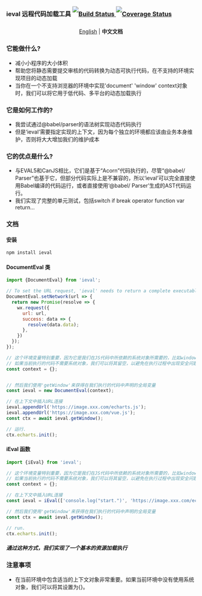 <h3 style='line-height: 40px;'>
  <span>ieval 远程代码加载工具</span>
  <a href="https://github.com/tang-haibo/remote-import/actions/workflows/deploy.yml/badge.svg">
    <img src="https://github.com/tang-haibo/remote-import/actions/workflows/deploy.yml/badge.svg" alt="Build Status">
  </a>
  <a href='https://coveralls.io/github/tang-haibo/remote-import?branch=master'>
    <img src='https://coveralls.io/repos/github/tang-haibo/remote-import/badge.svg?branch=master' alt='Coverage Status' />
  </a>
</h3>
<p align='center'>
  <a href='README.md'>English</a>
  |
  <b>中文文档</b>
</p>

### 它能做什么?
* 减小小程序的大小体积
* 帮助您将静态需要提交审核的代码转换为动态可执行代码，在不支持的环境实现项目的动态加载
* 当你在一个不支持浏览器的环境中实现'document' 'window' context对象时，我们可以将它用于低代码、多平台的动态加载执行

### 它是如何工作的?
* 我尝试通过@babel/parser的语法树实现动态代码执行
* 但是‘ieval’需要指定实现的上下文，因为每个独立的环境都应该由业务本身维护，否则将大大增加我们的维护成本
### 它的优点是什么?
* 与EVAL5和CanJS相比，它们是基于“Acorn”代码执行的，尽管“@babel/ Parser”也基于它，但部分代码实际上是不兼容的，所以‘ieval’可以完全直接使用Babel编译的代码运行，或者直接使用‘@babel/ Parser’生成的AST代码运行。
* 我们实现了完整的单元测试，包括switch if break operator function var return…

### 文档
#### 安装
```javascript
npm install ieval
```
#### DocumentEval 类
``` javascript
import {DocumentEval} from 'ieval';

// To set the URL request, 'ieval' needs to return a complete executable code string via 'Promise'
DocumentEval.setNetwork(url => {
  return new Promise(resolve => {
    wx.request({
      url: url,
      success: data => {
        resolve(data.data);
      },
    })
  });
});

// 这个环境变量特别重要，因为它是我们在JS代码中所依赖的系统对象所需要的，比如window global文档
// 如果当前执行的代码不需要系统对象，我们可以将其留空，以避免在执行过程中出现安全问题
const context = {};


// 然后我们使用'getWindow'来获得在我们执行的代码中声明的全局变量
const ieval = new DocumentEval(context);

// 在上下文中插入URL连接
ieval.appendUrl('https://image.xxx.com/echarts.js');
ieval.appendUrl('https://image.xxx.com/vue.js');
const ctx = await ieval.getWindow();

// 运行.
ctx.echarts.init();
```

#### iEval 函数
``` javascript
import {iEval} from 'ieval';

// 这个环境变量特别重要，因为它是我们在JS代码中所依赖的系统对象所需要的，比如window global文档
// 如果当前执行的代码不需要系统对象，我们可以将其留空，以避免在执行过程中出现安全问题
const context = {};

// 在上下文中插入URL连接
const ieval = iEval(['console.log("start.")', 'https://image.xxx.com/echarts.js', 'https://image.xxx.com/vue.js','console.log("end.")'], context);

// 然后我们使用'getWindow'来获得在我们执行的代码中声明的全局变量
const ctx = await ieval.getWindow();

// run.
ctx.echarts.init();
```

##### 通过这种方式，我们实现了一个基本的资源加载执行

### 注意事项
* 在当前环境中包含适当的上下文对象非常重要。如果当前环境中没有使用系统对象，我们可以将其设置为{}。